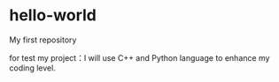 # hello-world
My first repository


for test my project：I will use C++ and Python language to enhance my coding level.
